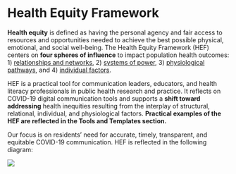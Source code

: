 # Health Equity Framework

**Health equity** is defined as having the personal agency and fair access to resources and opportunities needed to achieve the best possible physical, emotional, and social well-being. The Health Equity Framework \(HEF\) centers on **four spheres of influence** to impact population health outcomes: 1\) [relationships and networks](relationships-and-networks.md), 2\) [systems of power](systems-of-power.md), 3\) [physiological pathways](physiological-pathways.md), and 4\) [individual factors](individual-factors.md).

HEF is a practical tool for communication leaders, educators, and health literacy professionals in public health research and practice. It reflects on COVID-19 digital communication tools and supports a **shift toward addressing** health inequities resulting from the interplay of structural, relational, individual, and physiological factors. **Practical examples of the HEF are reflected in the Tools and Templates section.**

Our focus is on residents’ need for accurate, timely, transparent, and equitable COVID-19 communication. HEF is reflected in the following diagram:

![](https://lh5.googleusercontent.com/TEtjMDgyvOu6nPxvHgHo14yb2iR48ShboBHujVVoo0mKfAPjOJHfpaJrBR0zY94_NXBOEBwbTB1W9hbIChAlAEfxiFLHNpVoxQLFxmAUfSfkUU9TxrT19-BjyC3zLjmTr9X-FrhF)

  



